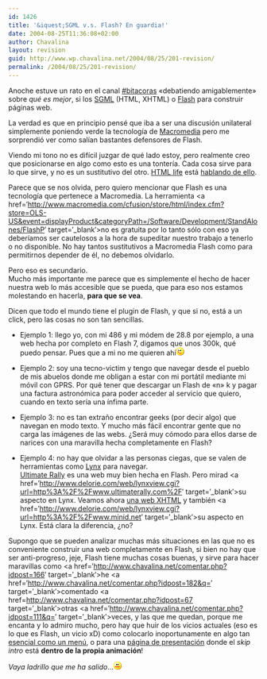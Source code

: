 ```yaml
---
id: 1426
title: '&iquest;SGML v.s. Flash? En guardia!'
date: 2004-08-25T11:36:08+02:00
author: Chavalina
layout: revision
guid: http://www.wp.chavalina.net/2004/08/25/201-revision/
permalink: /2004/08/25/201-revision/
---
```

Anoche estuve un rato en el canal <a href=&prime;http://www.bitacoras.com/chat/&prime; target=&prime;_blank&prime;>#bitacoras</a> «debatiendo amigablemente» sobre _qu&eacute; es mejor_, si los <a href=&prime;http://en.wikipedia.org/wiki/SGML&prime; target=&prime;_blank&prime;>SGML</a> (HTML, XHTML) o <a href=http://www.macromedia.com/software/flash/&prime; target=&prime;_blank&prime;>Flash</a> para construir p&aacute;ginas web.

La verdad es que en principio pens&eacute; que iba a ser una discusi&oacute;n unilateral simplemente poniendo verde la tecnolog&iacute;a de <a href=&prime;http://www.macromedia.com/&prime; target=&prime;_blank&prime;>Macromedia</a> pero me sorprendi&oacute; ver como sal&iacute;an bastantes defensores de Flash. 

Viendo mi tono no es dif&iacute;cil juzgar de qu&eacute; lado estoy, pero realmente creo que posicionarse en algo como esto es una tonter&iacute;a. Cada cosa sirve para lo que sirve, y no es un sustitutivo del otro. <a href=&prime;http://www.htmllife.com/&prime; target=&prime;_blank&prime;>HTML life</a> est&aacute; <a href=&prime;http://www.htmllife.com/archivos/flash\_no\_es\_un\_medio\_alternativo/&prime; target=&prime;\_blank&prime;>hablando de ello</a>.

Parece que se nos olvida, pero quiero mencionar que Flash es una tecnolog&iacute;a que pertenece a Macromedia. La herramienta <a href=&prime;http://www.macromedia.com/cfusion/store/html/index.cfm?store=OLS-US&event=displayProduct&categoryPath=/Software/Development/StandAlones/FlashP&prime; target=&prime;_blank&prime;>no es gratuita</a> por lo tanto s&oacute;lo con eso ya deber&iacute;amos ser cautelosos a la hora de supeditar nuestro trabajo a tenerlo o no disponible. No hay tantos sustitutivos a Macromedia Flash como para permitirnos depender de &eacute;l, no debemos olvidarlo.

Pero eso es secundario.  
Mucho m&aacute;s importante me parece que es simplemente el hecho de hacer nuestra web lo m&aacute;s accesible que se pueda, que para eso nos estamos molestando en hacerla, **para que se vea**.

Dicen que todo el mundo tiene el plugin de Flash, y que si no, est&aacute; a un click, pero las cosas no son tan sencillas.

  * Ejemplo 1: llego yo, con mi 486 y mi m&oacute;dem de 28.8 por ejemplo, a una web hecha por completo en Flash 7, digamos que unos 300k, qu&eacute; puedo pensar. Pues que a mi no me quieren ah&iacute;![emo](/imagenes/emoticonos/guino.gif) 


  * Ejemplo 2: soy una tecno-victim y tengo que navegar desde el pueblo de mis abuelos donde me obligan a estar con mi port&aacute;til mediante mi m&oacute;vil con GPRS. Por qu&eacute; tener que descargar un Flash de «n» k y pagar una factura astron&oacute;mica para poder acceder al servicio que quiero, cuando en texto ser&iacute;a una &iacute;nfima parte.


  * Ejemplo 3: no es tan extra&ntilde;o encontrar geeks (por decir algo) que navegan en modo texto. Y mucho m&aacute;s f&aacute;cil encontrar gente que no carga las im&aacute;genes de las webs. &iquest;Ser&aacute; muy c&oacute;modo para ellos darse de narices con una maravilla hecha completamente en Flash?


  * Ejemplo 4: no hay que olvidar a las personas ciegas, que se valen de herramientas como <a href=&prime;http://lynx.browser.org/&prime; target=&prime;_blank&prime;>Lynx</a> para navegar.  
    <a href=&prime;http://www.ultimaterally.com/&prime; target=&prime;_blank&prime;>Ultimate Rally</a> es una web muy bien hecha en Flash. Pero mirad <a href=&prime;http://www.delorie.com/web/lynxview.cgi?url=http%3A%2F%2Fwww.ultimaterally.com%2F&prime; target=&prime;_blank&prime;>su aspecto en Lynx</a>. Veamos ahora <a href=&prime;http://www.minid.net/&prime; target=&prime;_blank&prime;>una web XHTML</a> y tambi&eacute;n <a href=&prime;http://www.delorie.com/web/lynxview.cgi?url=http%3A%2F%2Fwww.minid.net&prime; target=&prime;_blank&prime;>su aspecto en Lynx</a>. Est&aacute; clara la diferencia, &iquest;no?

Supongo que se pueden analizar muchas m&aacute;s situaciones en las que no es conveniente construir una web completamente en Flash, si bien no hay que ser anti-progreso, jeje, Flash tiene muchas cosas buenas, y sirve para hacer maravillas como <a href=&prime;http://www.chavalina.net/comentar.php?idpost=166&prime; target=&prime;_blank&prime;>he</a> <a href=&prime;http://www.chavalina.net/comentar.php?idpost=182&q=&prime; target=&prime;_blank&prime;>comentado</a> <a href=http://www.chavalina.net/comentar.php?idpost=67 target=&prime;_blank&prime;>otras</a> <a href=&prime;http://www.chavalina.net/comentar.php?idpost=111&q=&prime; target=&prime;_blank&prime;>veces</a>, y las que me quedan, porque me encanta y lo admiro mucho, pero hay que huir de los vicios actuales (eso es lo que es Flash, un vicio xD) como colocarlo inoportunamente en algo tan <a href=&prime;http://usalo.blogspot.com/2004/07/despligate-men.html&prime; target=&prime;_blank&prime;>esencial como un men&uacute;</a>, o para una <a href=&prime;http://usalo.blogspot.com/2004/07/para-qu-sirve-una-pgina-intermedia.html&prime; target=&prime;_blank&prime;>p&aacute;gina de presentaci&oacute;n</a> donde el _skip intro_ est&aacute; **dentro de la propia animaci&oacute;n**!

_Vaya ladrillo que me ha salido_&#8230;![emo](/imagenes/emoticonos/asqueado.gif)